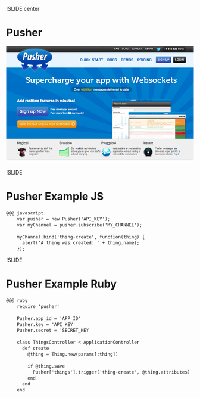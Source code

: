 !SLIDE center

# Pusher #

![Pusher](pusher.png)
 
!SLIDE 
 
# Pusher Example JS #

	@@@ javascript
		var pusher = new Pusher('API_KEY');
		var myChannel = pusher.subscribe('MY_CHANNEL');

		myChannel.bind('thing-create', function(thing) {
		  alert('A thing was created: ' + thing.name);
		});

!SLIDE 

# Pusher Example Ruby #
    
	@@@ ruby
		require 'pusher'

		Pusher.app_id = 'APP_ID'
		Pusher.key = 'API_KEY'
		Pusher.secret = 'SECRET_KEY'

		class ThingsController < ApplicationController
		  def create
		    @thing = Thing.new(params[:thing])

		    if @thing.save
		      Pusher['things'].trigger('thing-create', @thing.attributes)
		    end
		  end
		end